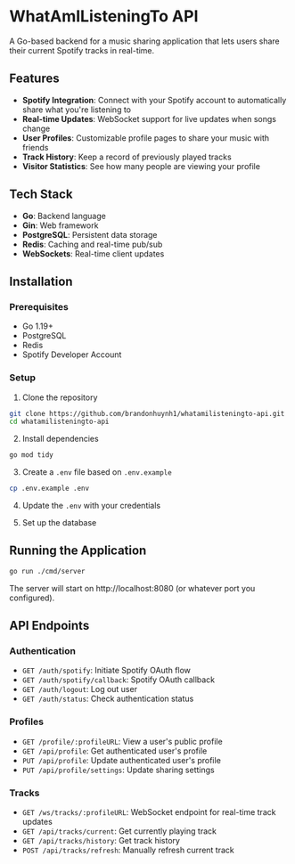 # WhatAmIListeningTo API

A Go-based backend for a music sharing application that lets users share their current Spotify tracks in real-time.

## Features

- **Spotify Integration**: Connect with your Spotify account to automatically share what you're listening to
- **Real-time Updates**: WebSocket support for live updates when songs change
- **User Profiles**: Customizable profile pages to share your music with friends
- **Track History**: Keep a record of previously played tracks
- **Visitor Statistics**: See how many people are viewing your profile

## Tech Stack

- **Go**: Backend language
- **Gin**: Web framework
- **PostgreSQL**: Persistent data storage
- **Redis**: Caching and real-time pub/sub
- **WebSockets**: Real-time client updates

## Installation

### Prerequisites

- Go 1.19+
- PostgreSQL
- Redis
- Spotify Developer Account

### Setup

1. Clone the repository
```bash
git clone https://github.com/brandonhuynh1/whatamilisteningto-api.git
cd whatamilisteningto-api
```

2. Install dependencies
```bash
go mod tidy
```

3. Create a ```.env``` file based on ```.env.example```
```bash
cp .env.example .env
```

4. Update the ```.env``` with your credentials

5. Set up the database

## Running the Application
```bash
go run ./cmd/server
```

The server will start on http://localhost:8080 (or whatever port you configured).

## API Endpoints

### Authentication
* `GET /auth/spotify`: Initiate Spotify OAuth flow
* `GET /auth/spotify/callback`: Spotify OAuth callback
* `GET /auth/logout`: Log out user
* `GET /auth/status`: Check authentication status

### Profiles
* `GET /profile/:profileURL`: View a user's public profile
* `GET /api/profile`: Get authenticated user's profile
* `PUT /api/profile`: Update authenticated user's profile
* `PUT /api/profile/settings`: Update sharing settings

### Tracks
* `GET /ws/tracks/:profileURL`: WebSocket endpoint for real-time track updates
* `GET /api/tracks/current`: Get currently playing track
* `GET /api/tracks/history`: Get track history
* `POST /api/tracks/refresh`: Manually refresh current track


